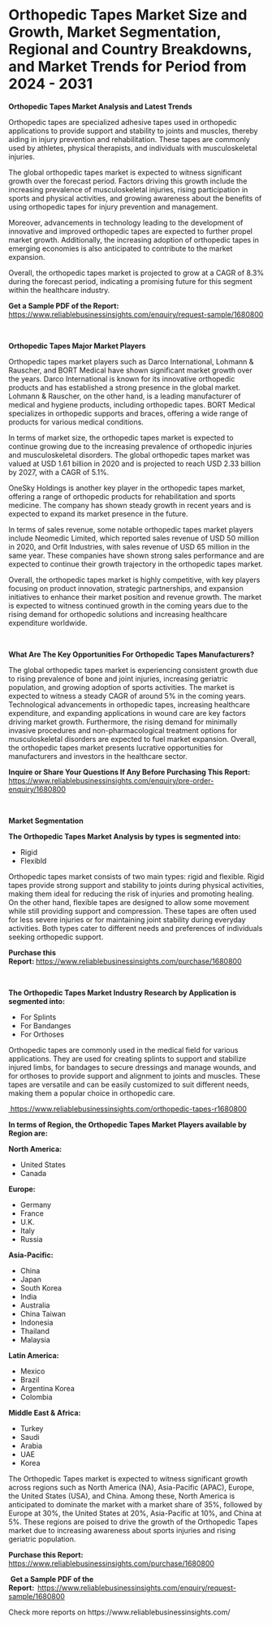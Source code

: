 <p><h1>Orthopedic Tapes Market Size and Growth, Market Segmentation, Regional and Country Breakdowns, and Market Trends for Period from 2024 -  2031</h1></p><p><strong>Orthopedic Tapes Market Analysis and Latest Trends</strong></p>
<p><p>Orthopedic tapes are specialized adhesive tapes used in orthopedic applications to provide support and stability to joints and muscles, thereby aiding in injury prevention and rehabilitation. These tapes are commonly used by athletes, physical therapists, and individuals with musculoskeletal injuries.</p><p>The global orthopedic tapes market is expected to witness significant growth over the forecast period. Factors driving this growth include the increasing prevalence of musculoskeletal injuries, rising participation in sports and physical activities, and growing awareness about the benefits of using orthopedic tapes for injury prevention and management.</p><p>Moreover, advancements in technology leading to the development of innovative and improved orthopedic tapes are expected to further propel market growth. Additionally, the increasing adoption of orthopedic tapes in emerging economies is also anticipated to contribute to the market expansion.</p><p>Overall, the orthopedic tapes market is projected to grow at a CAGR of 8.3% during the forecast period, indicating a promising future for this segment within the healthcare industry.</p></p>
<p><strong>Get a Sample PDF of the Report:&nbsp;</strong> <a href="https://www.reliablebusinessinsights.com/enquiry/request-sample/1680800">https://www.reliablebusinessinsights.com/enquiry/request-sample/1680800</a></p>
<p>&nbsp;</p>
<p><strong>Orthopedic Tapes Major Market Players</strong></p>
<p><p>Orthopedic tapes market players such as Darco International, Lohmann & Rauscher, and BORT Medical have shown significant market growth over the years. Darco International is known for its innovative orthopedic products and has established a strong presence in the global market. Lohmann & Rauscher, on the other hand, is a leading manufacturer of medical and hygiene products, including orthopedic tapes. BORT Medical specializes in orthopedic supports and braces, offering a wide range of products for various medical conditions.</p><p>In terms of market size, the orthopedic tapes market is expected to continue growing due to the increasing prevalence of orthopedic injuries and musculoskeletal disorders. The global orthopedic tapes market was valued at USD 1.61 billion in 2020 and is projected to reach USD 2.33 billion by 2027, with a CAGR of 5.1%.</p><p>OneSky Holdings is another key player in the orthopedic tapes market, offering a range of orthopedic products for rehabilitation and sports medicine. The company has shown steady growth in recent years and is expected to expand its market presence in the future.</p><p>In terms of sales revenue, some notable orthopedic tapes market players include Neomedic Limited, which reported sales revenue of USD 50 million in 2020, and Orfit Industries, with sales revenue of USD 65 million in the same year. These companies have shown strong sales performance and are expected to continue their growth trajectory in the orthopedic tapes market.</p><p>Overall, the orthopedic tapes market is highly competitive, with key players focusing on product innovation, strategic partnerships, and expansion initiatives to enhance their market position and revenue growth. The market is expected to witness continued growth in the coming years due to the rising demand for orthopedic solutions and increasing healthcare expenditure worldwide.</p></p>
<p>&nbsp;</p>
<p><strong>What Are The Key Opportunities For Orthopedic Tapes Manufacturers?</strong></p>
<p><p>The global orthopedic tapes market is experiencing consistent growth due to rising prevalence of bone and joint injuries, increasing geriatric population, and growing adoption of sports activities. The market is expected to witness a steady CAGR of around 5% in the coming years. Technological advancements in orthopedic tapes, increasing healthcare expenditure, and expanding applications in wound care are key factors driving market growth. Furthermore, the rising demand for minimally invasive procedures and non-pharmacological treatment options for musculoskeletal disorders are expected to fuel market expansion. Overall, the orthopedic tapes market presents lucrative opportunities for manufacturers and investors in the healthcare sector.</p></p>
<p><strong>Inquire or Share Your Questions If Any Before Purchasing This Report:</strong> <a href="https://www.reliablebusinessinsights.com/enquiry/pre-order-enquiry/1680800">https://www.reliablebusinessinsights.com/enquiry/pre-order-enquiry/1680800</a></p>
<p>&nbsp;</p>
<p><strong>Market Segmentation</strong></p>
<p><strong>The Orthopedic Tapes Market Analysis by types is segmented into:</strong></p>
<p><ul><li>Rigid</li><li>Flexibld</li></ul></p>
<p><p>Orthopedic tapes market consists of two main types: rigid and flexible. Rigid tapes provide strong support and stability to joints during physical activities, making them ideal for reducing the risk of injuries and promoting healing. On the other hand, flexible tapes are designed to allow some movement while still providing support and compression. These tapes are often used for less severe injuries or for maintaining joint stability during everyday activities. Both types cater to different needs and preferences of individuals seeking orthopedic support.</p></p>
<p><strong>Purchase this Report:&nbsp;</strong><a href="https://www.reliablebusinessinsights.com/purchase/1680800">https://www.reliablebusinessinsights.com/purchase/1680800</a></p>
<p>&nbsp;</p>
<p><strong>The Orthopedic Tapes Market Industry Research by Application is segmented into:</strong></p>
<p><ul><li>For Splints</li><li>For Bandanges</li><li>For Orthoses</li></ul></p>
<p><p>Orthopedic tapes are commonly used in the medical field for various applications. They are used for creating splints to support and stabilize injured limbs, for bandages to secure dressings and manage wounds, and for orthoses to provide support and alignment to joints and muscles. These tapes are versatile and can be easily customized to suit different needs, making them a popular choice in orthopedic care.</p></p>
<p><a href="https://www.reliablebusinessinsights.com/orthopedic-tapes-r1680800">&nbsp;https://www.reliablebusinessinsights.com/orthopedic-tapes-r1680800</a></p>
<p><strong>In terms of Region, the Orthopedic Tapes Market Players available by Region are:</strong></p>
<p>
    <p> <strong> North America: </strong>
        <ul>
            <li>United States</li>
            <li>Canada</li>
        </ul>
        </p> 
    <p> <strong> Europe: </strong>
        <ul>
            <li>Germany</li>
            <li>France</li>
            <li>U.K.</li>
            <li>Italy</li>
            <li>Russia</li>
        </ul>
        </p> 
    <p> <strong> Asia-Pacific: </strong>
        <ul>
            <li>China</li>
            <li>Japan</li>
            <li>South Korea</li>
            <li>India</li>
            <li>Australia</li>
            <li>China Taiwan</li>
            <li>Indonesia</li>
            <li>Thailand</li>
            <li>Malaysia</li>
        </ul>
        </p> 
    <p> <strong> Latin America: </strong>
        <ul>
            <li>Mexico</li>
            <li>Brazil</li>
            <li>Argentina Korea</li>
            <li>Colombia</li>
        </ul>
        </p> 
    <p> <strong> Middle East & Africa: </strong>
        <ul>
            <li>Turkey</li>
            <li>Saudi</li>
            <li>Arabia</li>
            <li>UAE</li>
            <li>Korea</li>
        </ul>
    </p>
    </p>
<p><p>The Orthopedic Tapes market is expected to witness significant growth across regions such as North America (NA), Asia-Pacific (APAC), Europe, the United States (USA), and China. Among these, North America is anticipated to dominate the market with a market share of 35%, followed by Europe at 30%, the United States at 20%, Asia-Pacific at 10%, and China at 5%. These regions are poised to drive the growth of the Orthopedic Tapes market due to increasing awareness about sports injuries and rising geriatric population.</p></p>
<p><strong>Purchase this Report: </strong><a href="https://www.reliablebusinessinsights.com/purchase/1680800">https://www.reliablebusinessinsights.com/purchase/1680800</a></p>
<p>&nbsp;<strong>Get a Sample PDF of the Report:&nbsp;&nbsp;</strong><a href="https://www.reliablebusinessinsights.com/enquiry/request-sample/1680800">https://www.reliablebusinessinsights.com/enquiry/request-sample/1680800</a></p>
<p><strong></strong></p>
<p>Check more reports on https://www.reliablebusinessinsights.com/</p>